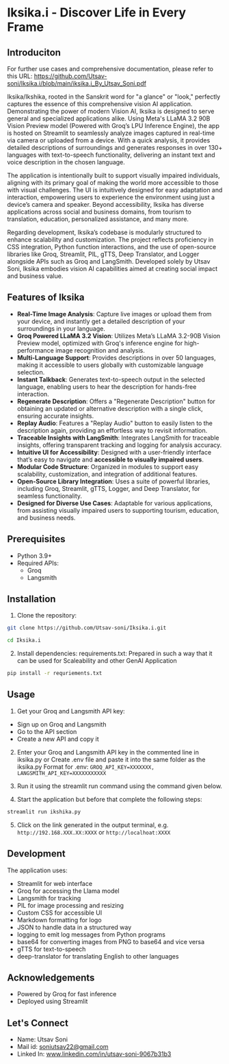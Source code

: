 # Iksika.i - Discover Life in Every Frame

## Introduciton

For further use cases and comprehensive documentation, please refer to this URL: https://github.com/Utsav-soni/Iksika.i/blob/main/iksika.i_By_Utsav_Soni.pdf

Iksika/Ikshika, rooted in the Sanskrit word for "a glance" or "look," perfectly captures the essence of this comprehensive vision AI application. Demonstrating the power of modern Vision AI, Iksika is designed to serve general and specialized applications alike. Using Meta's LLaMA 3.2 90B Vision Preview model (Powered with Groq’s LPU Inference Engine), the app is hosted on Streamlit to seamlessly analyze images captured in real-time via camera or uploaded from a device. With a quick analysis, it provides detailed descriptions of surroundings and generates responses in over 130+ languages with text-to-speech functionality, delivering an instant text and voice description in the chosen language.

The application is intentionally built to support visually impaired individuals, aligning with its primary goal of making the world more accessible to those with visual challenges. The UI is intuitively designed for easy adaptation and interaction, empowering users to experience the environment using just a device’s camera and speaker. Beyond accessibility, Iksika has diverse applications across social and business domains, from tourism to translation, education, personalized assistance, and many more.

Regarding development, Iksika’s codebase is modularly structured to enhance scalability and customization. The project reflects proficiency in CSS integration, Python function interactions, and the use of open-source libraries like Groq, Streamlit, PIL, gTTS, Deep Translator, and Logger alongside APIs such as Groq and LangSmith. Developed solely by Utsav Soni, Iksika embodies vision AI capabilities aimed at creating social impact and business value.



## Features of Iksika

- **Real-Time Image Analysis**: Capture live images or upload them from your device, and instantly get a detailed description of your surroundings in your language.
- **Groq Powered LLaMA 3.2 Vision**: Utilizes Meta’s LLaMA 3.2-90B Vision Preview model, optimized with Groq's inference engine for high-performance image recognition and analysis.
- **Multi-Language Support**: Provides descriptions in over 50 languages, making it accessible to users globally with customizable language selection.
- **Instant Talkback**: Generates text-to-speech output in the selected language, enabling users to hear the description for hands-free interaction.
- **Regenerate Description**: Offers a "Regenerate Description" button for obtaining an updated or alternative description with a single click, ensuring accurate insights.
- **Replay Audio**: Features a "Replay Audio" button to easily listen to the description again, providing an effortless way to revisit information.
- **Traceable Insights with LangSmith**: Integrates LangSmith for traceable insights, offering transparent tracking and logging for analysis accuracy.
- **Intuitive UI for Accessibility**: Designed with a user-friendly interface that’s easy to navigate and **accessible to visually impaired users**.
- **Modular Code Structure**: Organized in modules to support easy scalability, customization, and integration of additional features.
- **Open-Source Library Integration**: Uses a suite of powerful libraries, including Groq, Streamlit, gTTS, Logger, and Deep Translator, for seamless functionality.
- **Designed for Diverse Use Cases**: Adaptable for various applications, from assisting visually impaired users to supporting tourism, education, and business needs.


## Prerequisites

- Python 3.9+
- Required APIs:
   - Groq
   - Langsmith
 
  
## Installation

1. Clone the repository:
```bash
git clone https://github.com/Utsav-soni/Iksika.i.git
```
```bash
cd Iksika.i
```

2. Install dependencies:
requirements.txt: Prepared in such a way that it can be used for Scaleability and other GenAI Application
```bash
pip install -r requriements.txt
```


## Usage

1. Get your Groq and Langsmith API key:
  - Sign up on Groq and Langsmith
  - Go to the API section
  - Create a new API and copy it

2. Enter your Groq and Langsmith API key in the commented line in iksika.py or Create .env file and paste it into the same folder as the iksika.py
   Format for .env:
   `GROQ_API_KEY=XXXXXXX, LANGSMITH_API_KEY=XXXXXXXXXXX`

3. Run it using the streamlit run command using the command given below.

4. Start the application but before that complete the following steps:
```bash
streamlit run ikshika.py
```

5. Click on the link generated in the output terminal, e.g.
`http://192.168.XXX.XX:XXXX` or `http://localhoat:XXXX`


## Development

The application uses:
- Streamlit for web interface
- Groq for accessing the Llama model
- Langsmith for tracking
- PIL for image processing and resizing
- Custom CSS for accessible UI
- Markdown formatting for logo
- JSON to handle data in a structured way
- logging to emit log messages from Python programs
- base64 for converting images from PNG to base64 and vice versa
- gTTS for text-to-speech
- deep-translator for translating English to other languages 
   
## Acknowledgements

- Powered by Groq for fast inference
- Deployed using Streamlit

## Let's Connect

- Name: Utsav Soni
- Mail id: soniutsav22@gmail.com
- Linked In: www.linkedin.com/in/utsav-soni-9067b31b3
